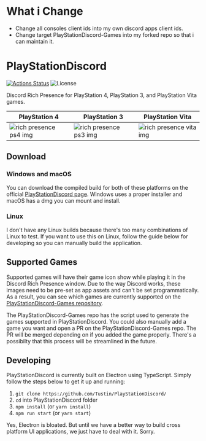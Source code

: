 # What i Change

- Change all consoles client ids into my own discord apps client ids.
- Change target PlayStationDiscord-Games into my forked repo so that i can maintain it.

# PlayStationDiscord

[![Actions Status](https://github.com/Tustin/PlayStationDiscord/workflows/PlayStationDiscord%20Deploy/badge.svg)](https://github.com/Tustin/PlayStationDiscord/actions)
![License](https://img.shields.io/github/license/Tustin/PlayStationDiscord.svg?style=flat)

Discord Rich Presence for PlayStation 4, PlayStation 3, and PlayStation Vita games.

| PlayStation 4                                                                                     | PlayStation 3                                                                                     | PlayStation Vita                                                                                    |
| ------------------------------------------------------------------------------------------------- | ------------------------------------------------------------------------------------------------- | --------------------------------------------------------------------------------------------------- |
| ![rich presence ps4 img](https://tusticles.com/PlayStationDiscord/assets/images/previews/ps4.png) | ![rich presence ps3 img](https://tusticles.com/PlayStationDiscord/assets/images/previews/ps3.png) | ![rich presence vita img](https://tusticles.com/PlayStationDiscord/assets/images/previews/vita.png) |

## Download

### Windows and macOS

You can download the compiled build for both of these platforms on the official [PlayStationDiscord page](https://tusticles.com/PlayStationDiscord/). Windows uses a proper installer and macOS has a dmg you can mount and install.

### Linux

I don't have any Linux builds because there's too many combinations of Linux to test. If you want to use this on Linux, follow the guide below for developing so you can manually build the application.

## Supported Games

Supported games will have their game icon show while playing it in the Discord Rich Presence window. Due to the way Discord works, these images need to be pre-set as app assets and can't be set programmatically. As a result, you can see which games are currently supported on the [PlayStationDiscord-Games repository](https://github.com/Tustin/PlayStationDiscord-Games).

The PlayStationDiscord-Games repo has the script used to generate the games supported in PlayStationDiscord. You could also manually add a game you want and open a PR on the PlayStationDiscord-Games repo. The PR will be merged depending on if you added the game properly. There's a possibilty that this process will be streamlined in the future.

## Developing

PlayStationDiscord is currently built on Electron using TypeScript. Simply follow the steps below to get it up and running:

1. `git clone https://github.com/Tustin/PlayStationDiscord/`
2. `cd` into PlayStationDiscord folder
3. `npm install` (or `yarn install`)
4. `npm run start` (or `yarn start`)

Yes, Electron is bloated. But until we have a better way to build cross platform UI applications, we just have to deal with it. Sorry.
